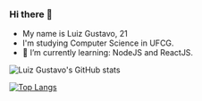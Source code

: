 ### Hi there 👋

- My name is Luiz Gustavo, 21
- I'm studying Computer Science in UFCG.
- 🌱 I’m currently learning: NodeJS and ReactJS.

![Luiz Gustavo's GitHub stats](https://github-readme-stats.vercel.app/api?username=GustavoNeery&show_icons=true&theme=radical)

[![Top Langs](https://github-readme-stats.vercel.app/api/top-langs/?username=GustavoNeery&langs_count=5)](https://github.com/GustavoNeery/github-readme-stats)

<!--
**GustavoNeery/GustavoNeery** is a ✨ _special_ ✨ repository because its `README.md` (this file) appears on your GitHub profile.


Here are some ideas to get you started:

- 🔭 I’m currently working on ...
- 🌱 I’m currently learning ...
- 👯 I’m looking to collaborate on ...
- 🤔 I’m looking for help with ...
- 💬 Ask me about ...
- 📫 How to reach me: ...
- 😄 Pronouns: ...
- ⚡ Fun fact: ...
-->
